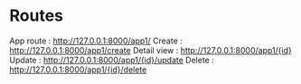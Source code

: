 # Routes 

App route : http://127.0.0.1:8000/app1/ 
Create : http://127.0.0.1:8000/app1/create 
Detail view : http://127.0.0.1:8000/app1/{id}
Update : http://127.0.0.1:8000/app1/{id}/update
Delete : http://127.0.0.1:8000/app1/{id}/delete

